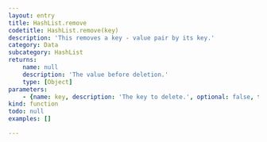 ```yaml
---
layout: entry
title: HashList.remove
codetitle: HashList.remove(key)
description: 'This removes a key - value pair by its key.'
category: Data
subcategory: HashList
returns:
    name: null
    description: 'The value before deletion.'
    type: [Object]
parameters:
    - {name: key, description: 'The key to delete.', optional: false, type: [String]}
kind: function
todo: null
examples: []

---
```

